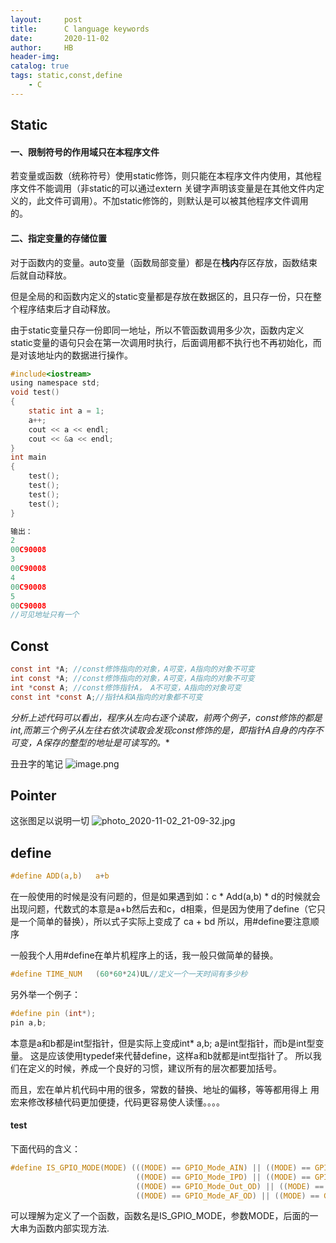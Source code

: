 ```yaml
---
layout:     post
title:      C language keywords
date:       2020-11-02
author:     HB
header-img:
catalog: true
tags: static,const,define
    - C
---
```


## Static

#### 一、限制符号的作用域只在本程序文件
若变量或函数（统称符号）使用static修饰，则只能在本程序文件内使用，其他程序文件不能调用（非static的可以通过extern 关键字声明该变量是在其他文件内定义的，此文件可调用）。不加static修饰的，则默认是可以被其他程序文件调用的。


#### 二、指定变量的存储位置
对于函数内的变量。auto变量（函数局部变量）都是在**栈内**存区存放，函数结束后就自动释放。

但是全局的和函数内定义的static变量都是存放在数据区的，且只存一份，只在整个程序结束后才自动释放。

由于static变量只存一份即同一地址，所以不管函数调用多少次，函数内定义static变量的语句只会在第一次调用时执行，后面调用都不执行也不再初始化，而是对该地址内的数据进行操作。
```c
#include<iostream>
using namespace std;
void test()
{
    static int a = 1;
    a++;
    cout << a << endl;
    cout << &a << endl;
}
int main
{
    test();
    test();
    test();
    test();
}

输出：
2
00C90008
3
00C90008
4
00C90008
5
00C90008
//可见地址只有一个
```



## Const
```c
const int *A; //const修饰指向的对象，A可变，A指向的对象不可变
int const *A; //const修饰指向的对象，A可变，A指向的对象不可变
int *const A; //const修饰指针A， A不可变，A指向的对象可变
const int *const A;//指针A和A指向的对象都不可变
```
**分析上述代码可以看出，程序从左向右逐个读取，前两个例子，const修饰的都是int,而第三个例子从左往右依次读取会发现const修饰的是*，即指针A自身的内存不可变，A保存的整型的地址是可读写的。**

丑丑字的笔记
![image.png](https://i.loli.net/2020/11/03/qtHpJhle1g5YvSB.png)
## Pointer
这张图足以说明一切
![photo_2020-11-02_21-09-32.jpg](https://i.loli.net/2020/11/02/mlPQjo6yRMWCahr.jpg)


## define
```c
#define ADD(a,b)   a+b
```
在一般使用的时候是没有问题的，但是如果遇到如：c * Add(a,b) * d的时候就会出现问题，代数式的本意是a+b然后去和c，d相乘，但是因为使用了define（它只是一个简单的替换），所以式子实际上变成了 ca + bd 所以，用#define要注意顺序

一般我个人用#define在单片机程序上的话，我一般只做简单的替换。
```c
#define TIME_NUM   (60*60*24)UL//定义一个一天时间有多少秒
```
另外举一个例子：
```c
#define pin (int*);
pin a,b;
```
本意是a和b都是int型指针，但是实际上变成int* a,b;
a是int型指针，而b是int型变量。
这是应该使用typedef来代替define，这样a和b就都是int型指针了。
所以我们在定义的时候，养成一个良好的习惯，建议所有的层次都要加括号。

而且，宏在单片机代码中用的很多，常数的替换、地址的偏移，等等都用得上
用宏来修改移植代码更加便捷，代码更容易使人读懂。。。。

#### test
下面代码的含义：
```c
#define IS_GPIO_MODE(MODE) (((MODE) == GPIO_Mode_AIN) || ((MODE) == GPIO_Mode_IN_FLOATING) || \
                            ((MODE) == GPIO_Mode_IPD) || ((MODE) == GPIO_Mode_IPU) || \
                            ((MODE) == GPIO_Mode_Out_OD) || ((MODE) == GPIO_Mode_Out_PP) || \
                            ((MODE) == GPIO_Mode_AF_OD) || ((MODE) == GPIO_Mode_AF_PP))
```

可以理解为定义了一个函数，函数名是IS_GPIO_MODE，参数MODE，后面的一大串为函数内部实现方法.

